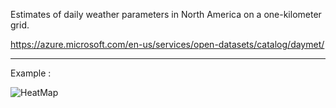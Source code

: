 Estimates of daily weather parameters in North America on a one-kilometer grid.

https://azure.microsoft.com/en-us/services/open-datasets/catalog/daymet/

--------------------------------------------------------------------------------------
Example :

![HeatMap](https://ai4edatasetspublicassets.blob.core.windows.net/assets/aod_images/daymet.png)

